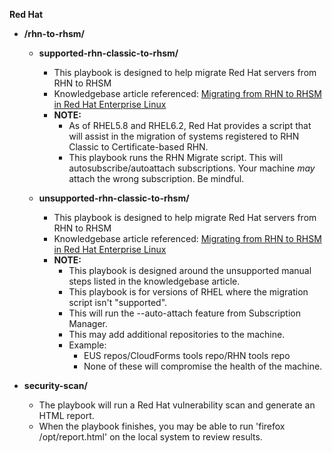 **Red Hat**

* **/rhn-to-rhsm/**
  * **supported-rhn-classic-to-rhsm/**
    * This playbook is designed to help migrate Red Hat servers from RHN to RHSM
    * Knowledgebase article referenced: [Migrating from RHN to RHSM in Red Hat Enterprise Linux ](https://access.redhat.com/solutions/129723)
    * **NOTE:**  
      * As of RHEL5.8 and RHEL6.2, Red Hat provides a script that will assist in the migration of systems registered to RHN Classic to Certificate-based RHN.
      * This playbook runs the RHN Migrate script.  This will autosubscribe/autoattach subscriptions. Your machine _may_ attach the wrong subscription.  Be mindful.

  * **unsupported-rhn-classic-to-rhsm/**
    * This playbook is designed to help migrate Red Hat servers from RHN to RHSM
    * Knowledgebase article referenced: [Migrating from RHN to RHSM in Red Hat Enterprise Linux ](https://access.redhat.com/solutions/129723)
    * **NOTE:**  
      * This playbook is designed around the unsupported manual steps listed in the knowledgebase article.
      * This playbook is for versions of RHEL where the migration script isn't "supported".
      * This will run the --auto-attach feature from Subscription Manager.
      * This may add additional repositories to the machine.
      * Example:  
        * EUS repos/CloudForms tools repo/RHN tools repo
        * None of these will compromise the health of the machine.
        
* **security-scan/**
    * The playbook will run a Red Hat vulnerability scan and generate an HTML report.
    * When the playbook finishes, you may be able to run 'firefox /opt/report.html' on the local system to review results.

